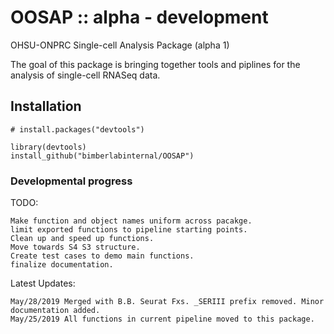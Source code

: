 # OOSAP :: alpha - development

OHSU-ONPRC Single-cell Analysis Package (alpha 1)

The goal of this package is bringing together tools and piplines for the analysis of single-cell RNASeq data.

## Installation

```{r }
# install.packages("devtools")

library(devtools)
install_github("bimberlabinternal/OOSAP")

```

### Developmental progress

TODO:
    
    Make function and object names uniform across pacakge.
    limit exported functions to pipeline starting points.
    Clean up and speed up functions.
    Move towards S4 S3 structure.
    Create test cases to demo main functions.
    finalize documentation.
    


Latest Updates:

    May/28/2019 Merged with B.B. Seurat Fxs. _SERIII prefix removed. Minor documentation added.
    May/25/2019 All functions in current pipeline moved to this package.
